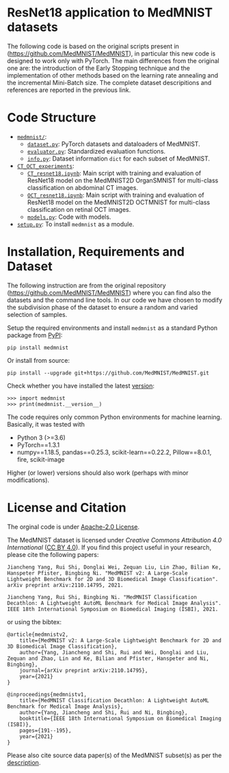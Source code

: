 # ResNet18 application to MedMNIST datasets
The following code is based on the original scripts present in (https://github.com/MedMNIST/MedMNIST), in particular this new code is designed to work only with PyTorch. The main differences from the original one are: the introduction of the Early Stopping technique and the implementation of other methods based on the learning rate annealing and the incremental Mini-Batch size. The complete dataset descripitions and references are reported in the previous link.

# Code Structure
* [`medmnist/`](medmnist/):
    * [`dataset.py`](medmnist/dataset.py): PyTorch datasets and dataloaders of MedMNIST.
    * [`evaluator.py`](medmnist/evaluator.py): Standardized evaluation functions.
    * [`info.py`](medmnist/info.py): Dataset information `dict` for each subset of MedMNIST.
* [`CT_OCT_experiments`](CT_OCT_experiments/):
    * [`CT_resnet18.ipynb`](CT_OCT_experiments/CT_resnet18.ipynb): Main script with training and evaluation of ResNet18 model on the MedMNIST2D OrganSMNIST for multi-class classification on abdominal CT images.
    * [`OCT_resnet18.ipynb`](CT_OCT_experiments/OCT_resnet18.ipynb):  Main script with training and evaluation of ResNet18 model on the MedMNIST2D OCTMNIST for multi-class classification on retinal OCT images.
    * [`models.py`](CT_OCT_experiments/models.py): Code with models.
* [`setup.py`](setup.py): To install `medmnist` as a module.

# Installation, Requirements and Dataset
The following instruction are from the original repository (https://github.com/MedMNIST/MedMNIST) where you can find also the datasets and the command line tools.
In our code we have chosen to modify the subdivision phase of the dataset to ensure a random and varied selection of samples.

Setup the required environments and install `medmnist` as a standard Python package from [PyPI](https://pypi.org/project/medmnist/):

    pip install medmnist

Or install from source:

    pip install --upgrade git+https://github.com/MedMNIST/MedMNIST.git

Check whether you have installed the latest [version](medmnist/info.py):

    >>> import medmnist
    >>> print(medmnist.__version__)

The code requires only common Python environments for machine learning. Basically, it was tested with
* Python 3 (>=3.6)
* PyTorch\==1.3.1
* numpy\==1.18.5, pandas\==0.25.3, scikit-learn\==0.22.2, Pillow\==8.0.1, fire, scikit-image

Higher (or lower) versions should also work (perhaps with minor modifications). 

# License and Citation

The orginal code is under [Apache-2.0 License](./LICENSE).

The MedMNIST dataset is licensed under *Creative Commons Attribution 4.0 International* ([CC BY 4.0](https://creativecommons.org/licenses/by/4.0/)).
If you find this project useful in your research, please cite the following papers:

    Jiancheng Yang, Rui Shi, Donglai Wei, Zequan Liu, Lin Zhao, Bilian Ke, Hanspeter Pfister, Bingbing Ni. "MedMNIST v2: A Large-Scale Lightweight Benchmark for 2D and 3D Biomedical Image Classification". arXiv preprint arXiv:2110.14795, 2021.

    Jiancheng Yang, Rui Shi, Bingbing Ni. "MedMNIST Classification Decathlon: A Lightweight AutoML Benchmark for Medical Image Analysis". IEEE 18th International Symposium on Biomedical Imaging (ISBI), 2021.

or using the bibtex:

    @article{medmnistv2,
        title={MedMNIST v2: A Large-Scale Lightweight Benchmark for 2D and 3D Biomedical Image Classification},
        author={Yang, Jiancheng and Shi, Rui and Wei, Donglai and Liu, Zequan and Zhao, Lin and Ke, Bilian and Pfister, Hanspeter and Ni, Bingbing},
        journal={arXiv preprint arXiv:2110.14795},
        year={2021}
    }
     
    @inproceedings{medmnistv1,
        title={MedMNIST Classification Decathlon: A Lightweight AutoML Benchmark for Medical Image Analysis},
        author={Yang, Jiancheng and Shi, Rui and Ni, Bingbing},
        booktitle={IEEE 18th International Symposium on Biomedical Imaging (ISBI)},
        pages={191--195},
        year={2021}
    }

Please also cite source data paper(s) of the MedMNIST subset(s) as per the [description](https://medmnist.github.io/).
